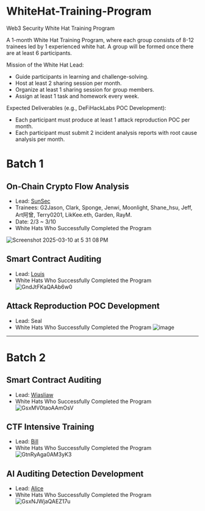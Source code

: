 # WhiteHat-Training-Program
Web3 Security White Hat Training Program

A 1-month White Hat Training Program, where each group consists of 8-12 trainees led by 1 experienced white hat. A group will be formed once there are at least 6 participants.

Mission of the White Hat Lead:
 - Guide participants in learning and challenge-solving.
 - Host at least 2 sharing session per month.
 - Organize at least 1 sharing session for group members.
 - Assign at least 1 task and homework every week.

Expected Deliverables (e.g., DeFiHackLabs POC Development):
 - Each participant must produce at least 1 attack reproduction POC per month.
 - Each participant must submit 2 incident analysis reports with root cause analysis per month.

# Batch 1 
## On-Chain Crypto Flow Analysis
 - Lead: [SunSec](https://x.com/1nf0s3cpt)
 - Trainees: G2Jason, Clark, Sponge, Jenwi, Moonlight, Shane_hsu, Jeff, Art阿曾, Terry0201, LikKee.eth, Garden, RayM.
 - Date: 2/3 ~ 3/10
- White Hats Who Successfully Completed the Program

![Screenshot 2025-03-10 at 5 31 08 PM](https://github.com/user-attachments/assets/1d021368-0b96-4508-b43d-1bd44e3aae3b)

  
 ## Smart Contract Auditing
 - Lead: [Louis](https://x.com/0xlouistsai)
- White Hats Who Successfully Completed the Program
![GndJtFKaQAAb6w0](https://github.com/user-attachments/assets/a7764b9d-e7e9-4e03-a677-0c1e0063cbdc)


## Attack Reproduction POC Development
 - Lead: Seal
- White Hats Who Successfully Completed the Program
![image](https://github.com/user-attachments/assets/5e3dd400-48e9-4800-9bab-45d397a129a7)

---

# Batch 2

 ## Smart Contract Auditing
 - Lead: [Wiasliaw](https://x.com/wiasliaw)
- White Hats Who Successfully Completed the Program
![GsxMV0taoAAmOsV](https://github.com/user-attachments/assets/e87820bb-3e21-422c-b9a0-4db617f8b4b2)

 ## CTF Intensive Training
 - Lead: [Bill](http://x.com/hibillh)
- White Hats Who Successfully Completed the Program
![GtnRyAga0AM3yK3](https://github.com/user-attachments/assets/2737ba53-5897-4555-8715-40c54d170de4)


 ## AI Auditing Detection Development
 - Lead: [Alice](https://x.com/AliceHsu_kou)
- White Hats Who Successfully Completed the Program
![GsxNJWjaQAEZ17u](https://github.com/user-attachments/assets/1dd32a94-eb21-4dd3-ad2b-45043fe85281)


